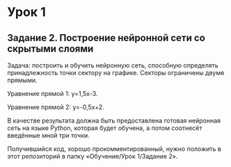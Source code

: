 # Урок 1

## Задание 2. Построение нейронной сети со скрытыми слоями

Задача: построить и обучить нейронную сеть, способную определять принадлежность точки сектору на графике. Секторы ограничены двумя прямыми.

Уравнение прямой 1: y=1,5x-3.

Уравнение прямой 2: y=-0,5x+2.

В качестве результата должна быть предоставлена готовая нейронная сеть на языке Python, которая будет обучена, а потом соотнесёт введённые мной три точки. 

Получившийся код, хорошо прокомментированный, нужно положить в этот репозиторий в папку «Обучение/Урок 1/Задание 2».
